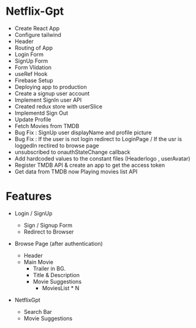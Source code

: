 # Netflix-Gpt

- Create React App
- Configure tailwind
- Header
- Routing of App
- Login Form
- SignUp Form
- Form Vlidation
- useRef Hook
- Firebase Setup
- Deploying app to production
- Create a signup user account
- Implement SignIn user API
- Created redux store with userSlice
- Implementd Sign Out
- Update Profile
- Fetch Movies from TMDB
- Bug Fix : SignUp user displayName and profile picture
- Bug Fix : If the user is not login redirect to LoginPage / If the usr is loggedIn rectired to browse page
- unsubscribed to onauthStateChange callback
- Add hardcoded values to the constant files (Headerlogo , userAvatar)
- Register TMDB API & create an app to get the access token
- Get data from TMDB now Playing movies list API

# Features

- Login / SignUp

  - Sign / Signup Form
  - Redirect to Browser

- Browse Page (after authentication)

  - Header
  - Main Movie
    - Trailer in BG.
    - Title & Description
    - Movie Suggestions
      - MoviesList \* N

- NetflixGpt
  - Search Bar
  - Movie Suggestions
